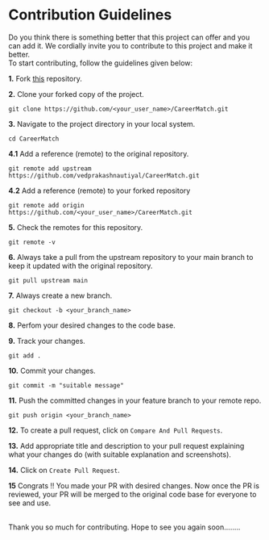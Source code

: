 # Contribution Guidelines

Do you think there is something better that this project can offer and you can add it. We cordially invite you to contribute to this project and make it better. 
<br>
To start contributing, follow the guidelines given below: 

**1.**  Fork [this](https://github.com/vedprakashnautiyal/CareerMatch) repository.

**2.**  Clone your forked copy of the project.

```
git clone https://github.com/<your_user_name>/CareerMatch.git
```

**3.** Navigate to the project directory in your local system.

```
cd CareerMatch
```

**4.1** Add a reference (remote) to the original repository.

```
git remote add upstream 
https://github.com/vedprakashnautiyal/CareerMatch.git 

```
**4.2** Add a reference (remote) to your forked repository
```
git remote add origin
https://github.com/<your_user_name>/CareerMatch.git
```

**5.** Check the remotes for this repository.

```
git remote -v
```

**6.** Always take a pull from the upstream repository to your main branch to keep it updated with the original repository.

```
git pull upstream main
```

**7.** Always create a new branch.

```
git checkout -b <your_branch_name>
```

**8.** Perfom your desired changes to the code base.

**9.** Track your changes.

```
git add . 
```

**10.** Commit your changes.

```
git commit -m "suitable message"
```

**11.** Push the committed changes in your feature branch to your remote repo.

```
git push origin <your_branch_name>
```

**12.** To create a pull request, click on `Compare And Pull Requests`.

**13.** Add appropriate title and description to your pull request explaining what your changes do (with suitable explanation and screenshots).

**14.** Click on `Create Pull Request`.


**15** Congrats !! You made your PR with desired changes. Now once the PR is reviewed, your PR will be merged to the original code base for everyone to see and use.

<br>
Thank you so much for contributing. Hope to see you again soon........
